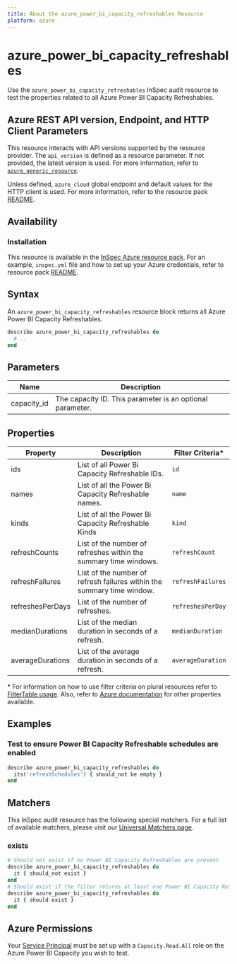 ```yaml
---
title: About the azure_power_bi_capacity_refreshables Resource
platform: azure
---
```


# azure_power_bi_capacity_refreshables

Use the `azure_power_bi_capacity_refreshables` InSpec audit resource to test the properties related to all Azure Power BI Capacity Refreshables.

## Azure REST API version, Endpoint, and HTTP Client Parameters

This resource interacts with API versions supported by the resource provider. The `api_version` is defined as a resource parameter.
If not provided, the latest version is used. For more information, refer to [`azure_generic_resource`](azure_generic_resource.md).

Unless defined, `azure_cloud` global endpoint and default values for the HTTP client is used. For more information, refer to the resource pack [README](../../README.md).

## Availability

### Installation

This resource is available in the [InSpec Azure resource pack](https://github.com/inspec/inspec-azure). For an example, `inspec.yml` file and how to set up your Azure credentials, refer to resource pack [README](../../README.md#Service-Principal).

## Syntax

An `azure_power_bi_capacity_refreshables` resource block returns all Azure Power BI Capacity Refreshables.

```ruby
describe azure_power_bi_capacity_refreshables do
  #...
end
```

## Parameters

| Name           | Description                                                                      |
|----------------|----------------------------------------------------------------------------------|
| capacity_id    | The capacity ID. This parameter is an optional parameter.                                                                      |


## Properties

|Property                   | Description                                                            | Filter Criteria<superscript>*</superscript> |
|---------------------------|------------------------------------------------------------------------|------------------|
| ids                       | List of all Power Bi Capacity Refreshable IDs.                         | `id`             |
| names                     | List of all the Power Bi Capacity Refreshable names.                   | `name`           |
| kinds                     | List of all the Power Bi Capacity Refreshable Kinds                    | `kind`           |
| refreshCounts             | List of the number of refreshes within the summary time windows.       | `refreshCount`   |
| refreshFailures           | List of the number of refresh failures within the summary time window. | `refreshFailures`|
| refreshesPerDays          | List of the number of refreshes.                                       | `refreshesPerDay`|
| medianDurations           | List of the median duration in seconds of a refresh.                   | `medianDuration` |
| averageDurations          | List of the average duration in seconds of a refresh.                  | `averageDuration`|

<superscript>*</superscript> For information on how to use filter criteria on plural resources refer to [FilterTable usage](https://github.com/inspec/inspec/blob/master/dev-docs/filtertable-usage.md).
Also, refer to [Azure documentation](https://docs.microsoft.com/en-us/rest/api/power-bi/capacities/get-refreshables) for other properties available.

## Examples

### Test to ensure Power BI Capacity Refreshable schedules are enabled

```ruby
describe azure_power_bi_capacity_refreshables do
  its('refreshSchedules') { should_not be empty }
end
```

## Matchers

This InSpec audit resource has the following special matchers. For a full list of available matchers, please visit our [Universal Matchers page](https://www.inspec.io/docs/reference/matchers/).

### exists

```ruby
# Should not exist if no Power BI Capacity Refreshables are present
describe azure_power_bi_capacity_refreshables do
  it { should_not exist }
end
# Should exist if the filter returns at least one Power BI Capacity Refreshables
describe azure_power_bi_capacity_refreshables do
  it { should exist }
end
```

## Azure Permissions
Your [Service Principal](https://docs.microsoft.com/en-us/azure/azure-resource-manager/resource-group-create-service-principal-portal) must be set up with a `Capacity.Read.All` role on the Azure Power BI Capacity you wish to test.
